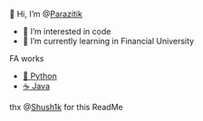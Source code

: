 
👋 Hi, I’m @[Parazitik](https://github.com/Pararazitik)
- 👀 I’m interested in code
- 🌱 I’m currently learning in Financial University

FA works
* [:snake: Python](https://github.com/Pararazitik/Python)
* [:coffee: Java](https://github.com/Pararazitik/Java)

thx @[Shush1k](https://github.com/Shush1k) for this ReadMe
